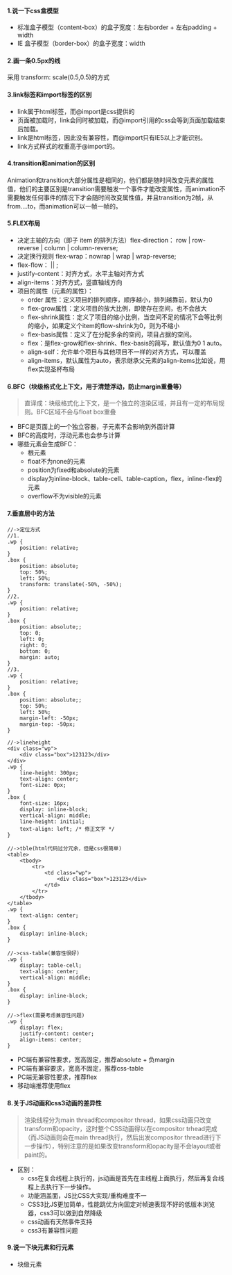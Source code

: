 #### 1.说一下css盒模型
- 标准盒子模型（content-box）的盒子宽度：左右border + 左右padding + width
- IE 盒子模型（border-box）的盒子宽度：width

#### 2.画一条0.5px的线
采用 transform: scale(0.5,0.5)的方式

#### 3.link标签和import标签的区别
- link属于html标签，而@import是css提供的
- 页面被加载时，link会同时被加载，而@import引用的css会等到页面加载结束后加载。 
- link是html标签，因此没有兼容性，而@import只有IE5以上才能识别。 
- link方式样式的权重高于@import的。

#### 4.transition和animation的区别
Animation和transition大部分属性是相同的，他们都是随时间改变元素的属性值，他们的主要区别是transition需要触发一个事件才能改变属性，而animation不需要触发任何事件的情况下才会随时间改变属性值，并且transition为2帧，从from....to，而animation可以一帧一帧的。

#### 5.FLEX布局
- 决定主轴的方向（即子 item 的排列方法）flex-direction： row | row-reverse | column | column-reverse; 
- 决定换行规则 flex-wrap：nowrap | wrap | wrap-reverse; 
- flex-flow：<flex-direction> || <flex-wrap>;
- justify-content：对齐方式，水平主轴对齐方式 
- align-items：对齐方式，竖直轴线方向 
- 项目的属性（元素的属性）： 
  + order 属性：定义项目的排列顺序，顺序越小，排列越靠前，默认为0 
  + flex-grow属性：定义项目的放大比例，即使存在空间，也不会放大
  + flex-shrink属性：定义了项目的缩小比例，当空间不足的情况下会等比例的缩小，如果定义个item的flow-shrink为0，则为不缩小
  + flex-basis属性：定义了在分配多余的空间，项目占据的空间。 
  + flex：是flex-grow和flex-shrink、flex-basis的简写，默认值为0 1 auto。 
  + align-self：允许单个项目与其他项目不一样的对齐方式，可以覆盖 
  + align-items，默认属性为auto，表示继承父元素的align-items比如说，用flex实现圣杯布局

#### 6.BFC（块级格式化上下文，用于清楚浮动，防止margin重叠等）
> 直译成：块级格式化上下文，是一个独立的渲染区域，并且有一定的布局规则。BFC区域不会与float box重叠
- BFC是页面上的一个独立容器，子元素不会影响到外面计算
- BFC的高度时，浮动元素也会参与计算
- 哪些元素会生成BFC：
  + 根元素
  + float不为none的元素
  + position为fixed和absolute的元素
  + display为inline-block、table-cell、table-caption，flex，inline-flex的元素 
  + overflow不为visible的元素

#### 7.垂直居中的方法
```
//->定位方式
//1.
.wp {
    position: relative;
}
.box {
    position: absolute;
    top: 50%;
    left: 50%;
    transform: translate(-50%, -50%);
}
//2.
.wp {
    position: relative;
}
.box {
    position: absolute;;
    top: 0;
    left: 0;
    right: 0;
    bottom: 0;
    margin: auto;
}
//3.
.wp {
    position: relative;
}
.box {
    position: absolute;;
    top: 50%;
    left: 50%;
    margin-left: -50px;
    margin-top: -50px;
}

```
```
//->lineheight
<div class="wp">
    <div class="box">123123</div>
</div>
.wp {
    line-height: 300px;
    text-align: center;
    font-size: 0px;
}
.box {
    font-size: 16px;
    display: inline-block;
    vertical-align: middle;
    line-height: initial;
    text-align: left; /* 修正文字 */
}

```
```
//->tble(html代码过分冗余，但是css很简单)
<table>
    <tbody>
        <tr>
            <td class="wp">
                <div class="box">123123</div>
            </td>
        </tr>
    </tbody>
</table>
.wp {
    text-align: center;
}
.box {
    display: inline-block;
}

```
```
//->css-table(兼容性很好)
.wp {
    display: table-cell;
    text-align: center;
    vertical-align: middle;
}
.box {
    display: inline-block;
}

```
```
//->flex(需要考虑兼容性问题)
.wp {
    display: flex;
    justify-content: center;
    align-items: center;
}

```
- PC端有兼容性要求，宽高固定，推荐absolute + 负margin
- PC端有兼容要求，宽高不固定，推荐css-table
- PC端无兼容性要求，推荐flex
- 移动端推荐使用flex


#### 8.关于JS动画和css3动画的差异性
> 渲染线程分为main thread和compositor thread，如果css动画只改变transform和opacity，这时整个CSS动画得以在compositor trhead完成（而JS动画则会在main thread执行，然后出发compositor thread进行下一步操作），特别注意的是如果改变transform和opacity是不会layout或者paint的。
- 区别：
  + css在复合线程上执行的，js动画是首先在主线程上面执行，然后再复合线程上去执行下一步操作。
  + 功能涵盖面，JS比CSS大实现/重构难度不一
  + CSS3比JS更加简单，性能跳优方向固定对帧速表现不好的低版本浏览器，css3可以做到自然降级
  + css动画有天然事件支持
  + css3有兼容性问题

#### 9.说一下块元素和行元素
- 块级元素